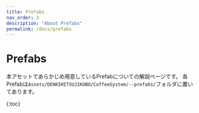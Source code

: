 ```yaml
---
title: Prefabs
nav_order: 3
description: "About Prefabs"
permalink: /docs/prefabs
---
```


# Prefabs

本アセットであらかじめ用意しているPrefabについての解説ページです。
各Prefabは`Assets/DENKIHITSUJIKOBO/CoffeeSystem/--prefabs/`フォルダに置いてあります。

{:toc}



